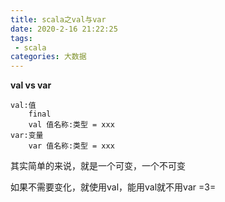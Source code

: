 ```yaml
---
title: scala之val与var
date: 2020-2-16 21:22:25
tags:
 - scala
categories: 大数据
---
```


**val vs var**

```
val:值
	final
	val 值名称:类型 = xxx
var:变量
	var 值名称:类型 = xxx
```

其实简单的来说，就是一个可变，一个不可变

如果不需要变化，就使用val，能用val就不用var =3=